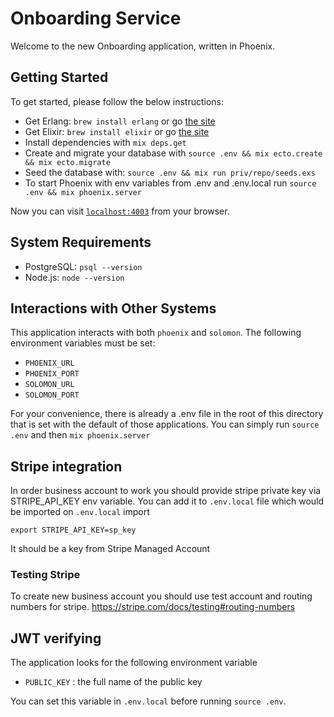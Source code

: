 # Onboarding Service

Welcome to the new Onboarding application, written in Phoenix.

## Getting Started
To get started, please follow the below instructions:
  * Get Erlang: `brew install erlang` or go [the site](http://www.erlang.org)
  * Get Elixir: `brew install elixir` or go [the site](http://www.elixir-lang.org)
  * Install dependencies with `mix deps.get`
  * Create and migrate your database with `source .env && mix ecto.create && mix ecto.migrate`
  * Seed the database with: `source .env && mix run priv/repo/seeds.exs`
  * To start Phoenix with env variables from .env and .env.local run `source .env && mix phoenix.server`

Now you can visit [`localhost:4003`](http://localhost:4003) from your browser.

## System Requirements
  * PostgreSQL: `psql --version`
  * Node.js: `node --version`

## Interactions with Other Systems
This application interacts with both `phoenix` and `solomon`.  The following environment
variables must be set:
  * `PHOENIX_URL`
  * `PHOENIX_PORT`
  * `SOLOMON_URL`
  * `SOLOMON_PORT`

For your convenience, there is already a .env file in the root of this directory that is set with the default of those applications.
You can simply run `source .env` and then `mix phoenix.server`

## Stripe integration
In order business account to work you should provide stripe private key via STRIPE_API_KEY env variable. You can add it to `.env.local` file which would be
imported on `.env.local` import

```
export STRIPE_API_KEY=sp_key
```
It should be a key from Stripe Managed Account
### Testing Stripe
To create new business account you should use test account and routing numbers for stripe.
https://stripe.com/docs/testing#routing-numbers

## JWT verifying

The application looks for the following environment variable

  * `PUBLIC_KEY` : the full name of the public key

You can set this variable in `.env.local` before running `source .env`.
